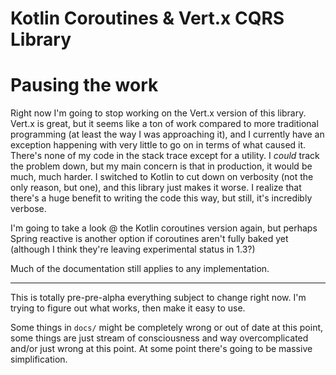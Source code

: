 # Kotlin Coroutines & Vert.x CQRS Library

# Pausing the work

Right now I'm going to stop working on the Vert.x version of this library. Vert.x is great, but it seems like a ton of work compared to more traditional programming (at least the way I was approaching it), and I currently have an exception happening with very little to go on in terms of what caused it. There's none of my code in the stack trace except for a utility. I *could* track the problem down, but my main concern is that in production, it would be much, much harder. I switched to Kotlin to cut down on verbosity (not the only reason, but one), and this library just makes it worse. I realize that there's a huge benefit to writing the code this way, but still, it's incredibly verbose.

I'm going to take a look @ the Kotlin coroutines version again, but perhaps Spring reactive is another option if coroutines aren't fully baked yet (although I think they're leaving experimental status in 1.3?)

Much of the documentation still applies to any implementation.

---

This is totally pre-pre-alpha everything subject to change right now. I'm trying to figure out what works, then make it easy to use.

Some things in `docs/` might be completely wrong or out of date at this point, some things are just stream of consciousness and way overcomplicated and/or just wrong at this point. At some point there's going to be massive simplification.
